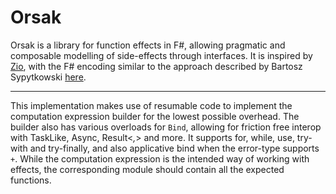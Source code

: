 Orsak
======

Orsak is a library for function effects in F#, allowing pragmatic and composable modelling of side-effects through interfaces. It is inspired by [Zio](https://zio.dev), with the F# encoding similar to the approach described by Bartosz Sypytkowski [here](https://www.bartoszsypytkowski.com/dealing-with-complex-dependency-injection-in-f/).

---

This implementation makes use of resumable code to implement the computation expression builder for the lowest possible overhead. 
The builder also has various overloads for ``Bind``, allowing for friction free interop with TaskLike, Async, Result<_,_> and more.
It supports for, while, use, try-with and try-finally, and also applicative bind when the error-type supports ``+``.
While the computation expression is the intended way of working with effects, the corresponding module should contain all the expected functions.